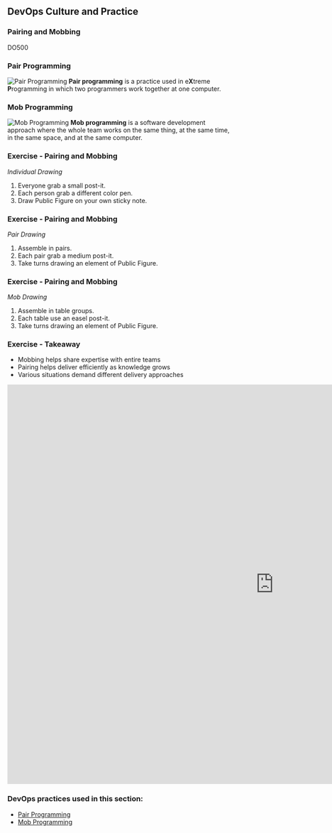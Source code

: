 <!-- .slide: data-background-image="images/RH_NewBrand_Background.png" -->
## DevOps Culture and Practice <!-- {_class="course-title"} -->
### Pairing and Mobbing <!-- {_class="title-color"} -->
DO500 <!-- {_class="title-color"} -->



<!--.slide: id="pair-mob" -->
### Pair Programming
![Pair Programming](images/PairAndMob/coaching-coders-coding-7374.jpg) <!-- {_class="inline-image"} -->
**Pair programming** is a practice used in e**X**treme **P**rogramming in which
two programmers work together at one computer.



### Mob Programming
![Mob Programming](images/PairAndMob/chairs-developer-development-1181376.jpg) <!-- {_class="inline-image"} -->
**Mob programming** is a software development approach where the whole team
works on the same thing, at the same time, in the same space, and at the same
computer.



### Exercise - Pairing and Mobbing
_Individual Drawing_

1. Everyone grab a small post-it.
2. Each person grab a different color pen.
3. Draw Public Figure on your own sticky note.



### Exercise - Pairing and Mobbing
_Pair Drawing_
1. Assemble in pairs.
2. Each pair grab a medium post-it.
3. Take turns drawing an element of Public Figure.



### Exercise - Pairing and Mobbing
_Mob Drawing_
1. Assemble in table groups.
2. Each table use an easel post-it.
3. Take turns drawing an element of Public Figure.



### Exercise - Takeaway

* Mobbing helps share expertise with entire teams
* Pairing helps deliver efficiently as knowledge grows
* Various situations demand different delivery approaches



<iframe width="1200" height="900" src="https://www.youtube.com/embed/dVqUcNKVbYg" frameborder="0" allow="accelerometer; autoplay; encrypted-media; gyroscope" allowfullscreen></iframe>



<!-- .slide: data-background-image="images/chef-background.png", class="white-style" -->
### DevOps practices used in this section:
- [Pair Programming](https://openpracticelibrary.com/practice/pair-programming/)
- [Mob Programming](https://openpracticelibrary.com/practice/mob-programming/)
